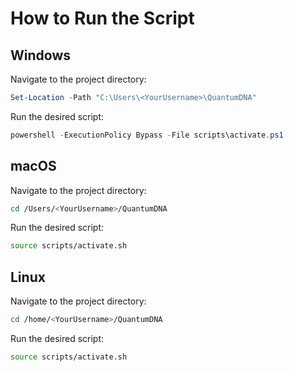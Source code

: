 
# How to Run the Script

## Windows

Navigate to the project directory:

```powershell
Set-Location -Path "C:\Users\<YourUsername>\QuantumDNA"
```

Run the desired script:

```powershell
powershell -ExecutionPolicy Bypass -File scripts\activate.ps1
```

## macOS

Navigate to the project directory:

```bash
cd /Users/<YourUsername>/QuantumDNA
```

Run the desired script:

```bash
source scripts/activate.sh
```

## Linux

Navigate to the project directory:

```bash
cd /home/<YourUsername>/QuantumDNA
```

Run the desired script:

```bash
source scripts/activate.sh
```
